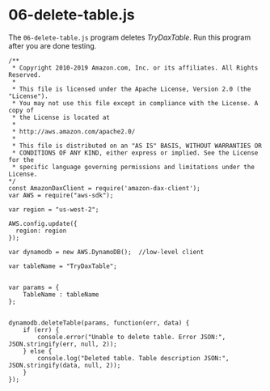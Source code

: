 # 06\-delete\-table\.js<a name="DAX.client.run-application-nodejs.06-delete-table"></a>

The `06-delete-table.js` program deletes *TryDaxTable*\. Run this program after you are done testing\.

```
/**
 * Copyright 2010-2019 Amazon.com, Inc. or its affiliates. All Rights Reserved.
 *
 * This file is licensed under the Apache License, Version 2.0 (the "License").
 * You may not use this file except in compliance with the License. A copy of
 * the License is located at
 *
 * http://aws.amazon.com/apache2.0/
 *
 * This file is distributed on an "AS IS" BASIS, WITHOUT WARRANTIES OR
 * CONDITIONS OF ANY KIND, either express or implied. See the License for the
 * specific language governing permissions and limitations under the License.
*/
const AmazonDaxClient = require('amazon-dax-client');
var AWS = require("aws-sdk");

var region = "us-west-2";

AWS.config.update({
  region: region
});

var dynamodb = new AWS.DynamoDB();  //low-level client

var tableName = "TryDaxTable";


var params = { 
    TableName : tableName
};


dynamodb.deleteTable(params, function(err, data) {
    if (err) {
        console.error("Unable to delete table. Error JSON:", JSON.stringify(err, null, 2));
    } else {
        console.log("Deleted table. Table description JSON:", JSON.stringify(data, null, 2));
    }
});
```